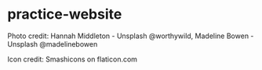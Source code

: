 # practice-website
<html>
Photo credit: Hannah Middleton - Unsplash @worthywild, Madeline Bowen - Unsplash @madelinebowen

Icon credit: Smashicons on flaticon.com
</html>
